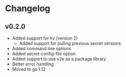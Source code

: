 # Changelog

## v0.2.0
* Added support for kv (version 2)
  * Added support for pulling previous secret versions
* Added command line options
* Added secret-config-file option
* Added support to use v2e as a package library
* Better error handling
* Moved to go 1.12
